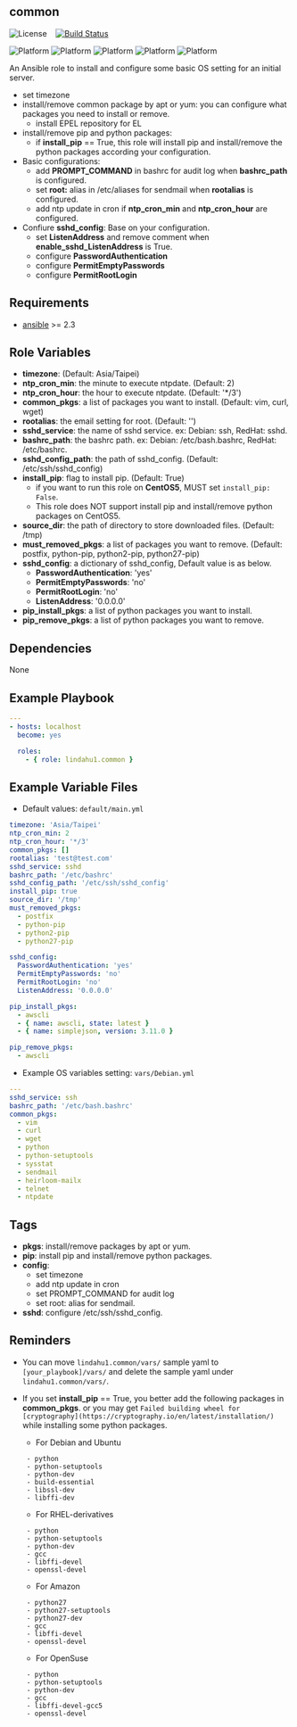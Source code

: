common
-----------

![License](https://img.shields.io/badge/license-MIT-blue.svg?style=flat)&nbsp;&nbsp;&nbsp;&nbsp;[![Build Status](https://travis-ci.org/lindahu1/ansible-common-base.svg?branch=master)](https://travis-ci.org/lindahu1/ansible-common-base#)

![Platform](http://img.shields.io/badge/platform-centos-932279.svg?style=flat) ![Platform](http://img.shields.io/badge/platform-redhat-cc0000.svg?style=flat) ![Platform](http://img.shields.io/badge/platform-ubuntu-dd4814.svg?style=flat) ![Platform](http://img.shields.io/badge/platform-Amazon-3c6eb4.svg?style=flat) ![Platform](http://img.shields.io/badge/platform-opensuse-73ba25.svg?style=flat)

An Ansible role to install and configure some basic OS setting for an initial server.
- set timezone
- install/remove common package by apt or yum: you can configure what packages you need to install or remove.
  - install EPEL repository for EL
- install/remove pip and python packages:
  - if **install_pip** == True, this role will install pip and install/remove the python packages according your configuration.
- Basic configurations:
  - add **PROMPT_COMMAND** in bashrc for audit log when **bashrc_path** is configured.
  - set **root:** alias in /etc/aliases for sendmail when **rootalias** is configured.
  - add ntp update in cron if **ntp_cron_min** and **ntp_cron_hour** are configured.
- Confiure **sshd_config**: Base on your configuration.
  - set **ListenAddress** and remove comment when **enable_sshd_ListenAddress** is True.
  - configure **PasswordAuthentication**
  - configure **PermitEmptyPasswords**
  - configure **PermitRootLogin**


Requirements
------------

- [ansible](https://ansible.com) >= 2.3


Role Variables
--------------

- **timezone**: (Default: Asia/Taipei)
- **ntp_cron_min**: the minute to execute ntpdate. (Default: 2)
- **ntp_cron_hour**: the hour to execute ntpdate. (Default: '*/3')
- **common_pkgs**: a list of packages you want to install. (Default: vim, curl, wget)
- **rootalias**: the email setting for root. (Default: '')
- **sshd_service**: the name of sshd service. ex: Debian: ssh, RedHat: sshd.
- **bashrc_path**: the bashrc path. ex: Debian: /etc/bash.bashrc, RedHat: /etc/bashrc.
- **sshd_config_path**: the path of sshd_config. (Default: /etc/ssh/sshd_config)
- **install_pip**: flag to install pip. (Default: True)
  - if you want to run this role on **CentOS5**, MUST set `install_pip: False`.
  - This role does NOT support install pip and install/remove python packages on CentOS5.
- **source_dir**: the path of directory to store downloaded files. (Default: /tmp)
- **must_removed_pkgs**: a list of packages you want to remove. (Default: postfix, python-pip, python2-pip, python27-pip)
- **sshd_config**: a dictionary of sshd_config, Default value is as below.
  - **PasswordAuthentication**: 'yes'
  - **PermitEmptyPasswords**: 'no'
  - **PermitRootLogin**: 'no'
  - **ListenAddress**: '0.0.0.0'
- **pip_install_pkgs**: a list of python packages you want to install.
- **pip_remove_pkgs**: a list of python packages you want to remove.


Dependencies
------------

None


Example Playbook
----------------
```yaml
---
- hosts: localhost
  become: yes

  roles:
    - { role: lindahu1.common }
```


Example Variable Files
----------------------

* Default values: `default/main.yml`
```yaml
timezone: 'Asia/Taipei'
ntp_cron_min: 2
ntp_cron_hour: '*/3'
common_pkgs: []
rootalias: 'test@test.com'
sshd_service: sshd
bashrc_path: '/etc/bashrc'
sshd_config_path: '/etc/ssh/sshd_config'
install_pip: true
source_dir: '/tmp'
must_removed_pkgs:
  - postfix
  - python-pip
  - python2-pip
  - python27-pip

sshd_config:
  PasswordAuthentication: 'yes'
  PermitEmptyPasswords: 'no'
  PermitRootLogin: 'no'
  ListenAddress: '0.0.0.0'

pip_install_pkgs:
  - awscli
  - { name: awscli, state: latest }
  - { name: simplejson, version: 3.11.0 }

pip_remove_pkgs:
  - awscli
```

* Example OS variables setting: `vars/Debian.yml`
```yaml
---
sshd_service: ssh
bashrc_path: '/etc/bash.bashrc'
common_pkgs:
  - vim
  - curl
  - wget
  - python
  - python-setuptools
  - sysstat
  - sendmail
  - heirloom-mailx
  - telnet
  - ntpdate
```

Tags
----

- **pkgs**: install/remove packages by apt or yum.
- **pip**: install pip and install/remove python packages.
- **config**: 
  - set timezone
  - add ntp update in cron
  - set PROMPT_COMMAND for audit log
  - set root: alias for sendmail.
- **sshd**: configure /etc/ssh/sshd_config.


Reminders
---------
- You can move `lindahu1.common/vars/` sample yaml to `[your_playbook]/vars/` and delete the sample yaml under `lindahu1.common/vars/`. 
- If you set **install_pip** == True, you better add the following packages in **common_pkgs**.
  or you may get `Failed building wheel for [cryptography](https://cryptography.io/en/latest/installation/)` while installing some python packages. 
  - For Debian and Ubuntu
  ```yaml=
   - python
   - python-setuptools
   - python-dev
   - build-essential
   - libssl-dev
   - libffi-dev
  ```

  - For RHEL-derivatives
  ```yaml=
   - python
   - python-setuptools
   - python-dev
   - gcc
   - libffi-devel
   - openssl-devel
  ```

  - For Amazon
  ```yaml=
   - python27
   - python27-setuptools
   - python27-dev
   - gcc
   - libffi-devel
   - openssl-devel
  ```

  - For OpenSuse
  ```yaml=
   - python
   - python-setuptools
   - python-dev
   - gcc
   - libffi-devel-gcc5
   - openssl-devel
  ```

